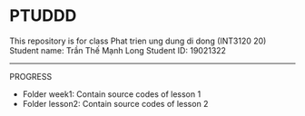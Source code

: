 # PTUDDD
This repository is for class Phat trien ung dung di dong (INT3120 20)
Student name: Trần Thế Mạnh Long
Student ID: 19021322

---------------------------------------------------------------------------------------------------------------------------------------------------------------

PROGRESS
- Folder week1: Contain source codes of lesson 1
- Folder lesson2: Contain source codes of lesson 2
